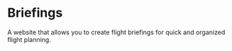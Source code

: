 # Briefings
A website that allows you to create flight briefings for quick and organized flight planning.
